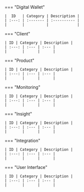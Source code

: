 

=== "Digital Wallet"

    |  ID   | Category | Description |
    | :---: | :------- | :---------- |
    |       |          |             |

=== "Client"

    | ID | Category | Description |
    | :---: | :--- | :--- |
    |       |      |      |

=== "Product"

    | ID | Category | Description |
    | :---: | :--- | :--- |
    |       |      |      |

=== "Monitoring"

    | ID | Category | Description |
    | :---: | :--- | :--- |
    |       |      |      |

=== "Insight"

    | ID | Category | Description |
    | :---: | :--- | :--- |
    |       |      |      |

=== "Integration" 

    | ID | Category | Description |
    | :---: | :--- | :--- |
    |       |      |      |

=== "User Interface"

    | ID | Category | Description |
    | :---: | :--- | :--- |
    |       |      |      |